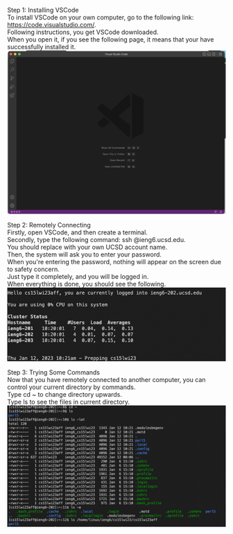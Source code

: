 Step 1: Installing VSCode\
To install VSCode on your own computer, go to the following link: https://code.visualstudio.com/. \
Following instructions, you get VSCode downloaded. \
When you open it, if you see the following page, it means that your have successfully installed it. \
![My Image](l1p1.png)

Step 2: Remotely Connecting\
Firstly, open VSCode, and then create a terminal. \
Secondly, type the following command: ssh <your account name>@ieng6.ucsd.edu. \
You should replace <your account name> with your own UCSD account name. \
Then, the system will ask you to enter your password. \
When you're entering the password, nothing will appear on the screen due to safety concern. \
Just type it completely, and you will be logged in. \
When everything is done, you should see the following. \
![My Image](l1p2.png)

Step 3: Trying Some Commands\
Now that you have remotely connected to another computer, you can control your current directory by commands. \
Type cd ~ to change directory upwards. \
Type ls to see the files in current directory. \
![My Image](l1p3.png)
